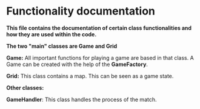 # Functionality documentation

**This file contains the documentation of certain class functionalities and how they are used within the code.**

**The two "main" classes are Game and Grid**

**Game:**
All important functions for playing a game are based in that class. A Game can be created with the help of the **GameFactory**.

**Grid:**
This class contains a map. This can be seen as a game state.

**Other classes:**

**GameHandler**: This class handles the process of the match.